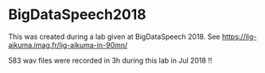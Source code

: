# BigDataSpeech2018

This was created during a lab given at BigDataSpeech 2018.
See https://lig-aikuma.imag.fr/lig-aikuma-in-90mn/

583 wav files were recorded in 3h during this lab in Jul 2018 !!

